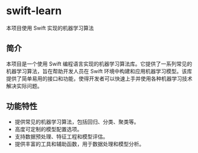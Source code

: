 # swift-learn

本项目使用 Swift 实现的机器学习算法

## 简介

本项目是一个使用 Swift 编程语言实现的机器学习算法库。它提供了一系列常见的机器学习算法，旨在帮助开发人员在 Swift 环境中构建和应用机器学习模型。该库提供了简单易用的接口和功能，使得开发者可以快速上手并使用各种机器学习技术解决实际问题。

## 功能特性

- 提供常见的机器学习算法，包括回归、分类、聚类等。
- 高度可定制的模型配置选项。
- 支持数据预处理、特征工程和模型评估。
- 提供丰富的工具和辅助函数，用于数据处理和模型分析。
